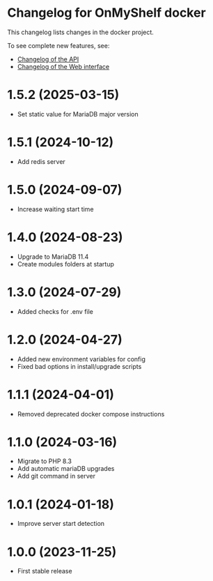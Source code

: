 # Changelog for OnMyShelf docker

This changelog lists changes in the docker project.

To see complete new features, see:
- [Changelog of the API](https://github.com/onmyshelf/api/blob/master/CHANGELOG.md)
- [Changelog of the Web interface](https://github.com/onmyshelf/web/blob/master/CHANGELOG.md)

# 1.5.2 (2025-03-15)
- Set static value for MariaDB major version

# 1.5.1 (2024-10-12)
- Add redis server

# 1.5.0 (2024-09-07)
- Increase waiting start time

# 1.4.0 (2024-08-23)
- Upgrade to MariaDB 11.4
- Create modules folders at startup

# 1.3.0 (2024-07-29)
- Added checks for .env file

# 1.2.0 (2024-04-27)
- Added new environment variables for config
- Fixed bad options in install/upgrade scripts

# 1.1.1 (2024-04-01)
- Removed deprecated docker compose instructions

# 1.1.0 (2024-03-16)
- Migrate to PHP 8.3
- Add automatic mariaDB upgrades
- Add git command in server

# 1.0.1 (2024-01-18)
- Improve server start detection

# 1.0.0 (2023-11-25)
- First stable release
